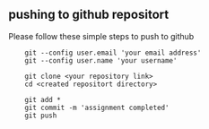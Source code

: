 ## pushing to github repositort
Please follow these simple steps to push to github

```
	git --config user.email 'your email address'
	git --config user.name 'your username'

	git clone <your repository link>
	cd <created repositort directory>

	git add *
	git commit -m 'assignment completed'
	git push
```
